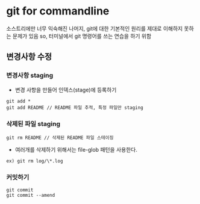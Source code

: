 # git for commandline
소스트리에만 너무 익숙해진 나머지, git에 대한 기본적인 원리를 제대로 이해하지 못하는 문제가 있음
so, 터미널에서 git 명령어를 쓰는 연습을 하기 위함

## 변경사항 수정 

### 변경사항 staging
* 변경 사항을 만들어 인덱스(stage)에 등록하기
```
git add *
git add README // README 파일 추적, 특정 파일만 staging
```
### 삭제된 파일 staging
```
git rm README // 삭제된 README 파일 스테이징
```
* 여러개를 삭제하기 위해서는 file-glob 패턴을 사용한다.
```
ex) git rm log/\*.log
```
### 커밋하기
```
git commit 
git commit --amend
```